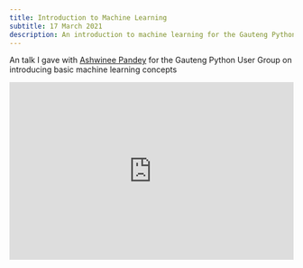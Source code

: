 ```yaml
---
title: Introduction to Machine Learning
subtitle: 17 March 2021
description: An introduction to machine learning for the Gauteng Python User Group
---
```


An talk I gave with [Ashwinee Pandey](https://za.linkedin.com/in/ashwineepandey) for the Gauteng Python User Group on introducing basic machine learning concepts

<center>
    <iframe style="max-width:100%;" width="560" height="315" src="https://www.youtube.com/embed/5hhQzbFwaac?si=VoFgmWWJFnPThf9v" title="YouTube video player" frameborder="0" allow="accelerometer; autoplay; clipboard-write; encrypted-media; gyroscope; picture-in-picture; web-share" referrerpolicy="strict-origin-when-cross-origin" allowfullscreen></iframe>
<center>